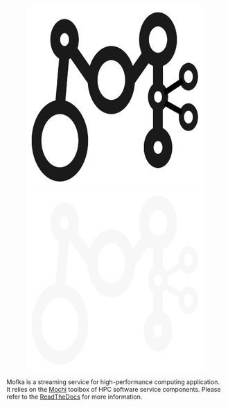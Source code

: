 <p align="center">
<img src="docs/_static/MofkaLogo-light.svg#gh-light-mode-only" height="420" width="410" />
<img src="docs/_static/MofkaLogo-dark.svg#gh-dark-mode-only" height="420" width="410" />
</p>

Mofka is a streaming service for high-performance computing application.
It relies on the [Mochi](https://wordpress.cels.anl.gov/mochi/) toolbox of
HPC software service components. Please refer to the [ReadTheDocs](https://mofka.readthedocs.io/)
for more information.
